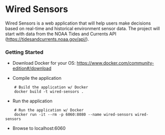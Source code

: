 # Wired Sensors

Wired Sensors is a web application that will help users make decisions based on real-time and historical environment sensor data.  The project will start with data from the NOAA Tides and Currents API (https://tidesandcurrents.noaa.gov/api/).

### Getting Started 
    
- Download Docker for your OS: https://www.docker.com/community-edition#/download

- Compile the application

```
    # Build the application w/ Docker
    docker build -t wired-sensors .
```

- Run the application

```
    # Run the application w/ Docker
    docker run -it --rm -p 6060:8080 --name wired-sensors wired-sensors
```

- Browse to localhost:6060


